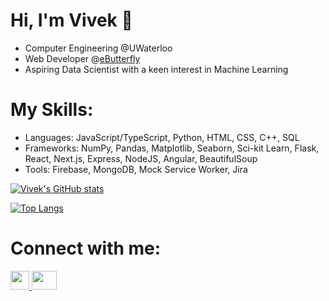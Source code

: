 # Hi, I'm Vivek 👋

* Computer Engineering @UWaterloo
* Web Developer @[eButterfly](https://www.e-butterfly.org/ebapp/en)
* Aspiring Data Scientist with a keen interest in Machine Learning

# My Skills:
* Languages: JavaScript/TypeScript, Python, HTML, CSS, C++, SQL
* Frameworks: NumPy, Pandas, Matplotlib, Seaborn, Sci-kit Learn, Flask, React, Next.js, Express, NodeJS, Angular, BeautifulSoup
* Tools: Firebase, MongoDB, Mock Service Worker, Jira

[![Vivek's GitHub stats](https://github-readme-stats.vercel.app/api?username=valamuri2020&theme=tokyonight)](https://github.com/anuraghazra/github-readme-stats)

[![Top Langs](https://github-readme-stats.vercel.app/api/top-langs?username=valamuri2020&theme=tokyonight)](https://github.com/anuraghazra/github-readme-stats)

# Connect with me:
 <a href="https://www.linkedin.com/in/valamuri/">
 <img   src="https://camo.githubusercontent.com/03a943e214401c9774e69f06be3f19f7ba44e449bebceccb0a010b0f4be79a70/68747470733a2f2f73696d706c6569636f6e2e636f6d2f77702d636f6e74656e742f75706c6f6164732f6c696e6b6564696e2e706e67" height="30" width="30" data-canonical-src="https://simpleicon.com/wp-content/uploads/linkedin.png" style="max-width:100%;">
  </a>

 <a href="https://github.com/valamuri2020">
 <img src="https://camo.githubusercontent.com/8b9570192a78033c1e11764d1509b1c504c64ff974350092f1b21214331a9ecd/68747470733a2f2f63646e2e6a7364656c6976722e6e65742f6e706d2f73696d706c652d69636f6e734076342f69636f6e732f6769746875622e737667" height="30" width="40" data-canonical-src="https://cdn.jsdelivr.net/npm/simple-icons@v4/icons/github.svg" style="max-width:100%;">
  </a>

